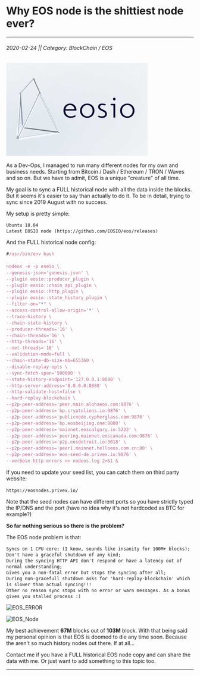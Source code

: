 
# Why EOS node is the shittiest node ever?
---
###### 2020-02-24 || Category: BlockChain / EOS

![EOS_Node](https://raw.githubusercontent.com/pr0logas/blog.prologas/master/assets/images/eos_node.jpg)

As a Dev-Ops, I managed to run many different nodes for my own and business needs. Starting from Bitcoin / Dash / Ethereum / TRON / Waves and so on.
But we have to admit, EOS is a unique "creature" of all time.

My goal is to sync a FULL historical node with all the data inside the blocks. But it seems it's easier to say than actually to do it. To be in detail, trying to sync since 2019 August with no success.

My setup is pretty simple:

```
Ubuntu 18.04
Latest EOSIO node (https://github.com/EOSIO/eos/releases)
```

And the FULL historical node config:
```js
#/usr/bin/env bash

nodeos -e -p eseio \
--genesis-json='genesis.json' \
--plugin eosio::producer_plugin \
--plugin eosio::chain_api_plugin \
--plugin eosio::http_plugin \
--plugin eosio::state_history_plugin \
--filter-on="*" \
--access-control-allow-origin='*' \
--trace-history \
--chain-state-history \
--producer-threads='16' \
--chain-threads='16' \
--http-threads='16' \
--net-threads='16' \
--validation-mode=full \
--chain-state-db-size-mb=655360 \
--disable-replay-opts \
--sync-fetch-span='500000' \
--state-history-endpoint='127.0.0.1:8080' \
--http-server-address='0.0.0.0:8888' \
--http-validate-host=false \
--hard-replay-blockchain \
--p2p-peer-address='peer.main.alohaeos.com:9876' \
--p2p-peer-address='bp.cryptolions.io:9876' \
--p2p-peer-address='publicnode.cypherglass.com:9876' \
--p2p-peer-address='bp.eosbeijing.one:8080' \
--p2p-peer-address='mainnet.eoscalgary.io:5222' \
--p2p-peer-address='peering.mainnet.eoscanada.com:9876' \
--p2p-peer-address='p2p.eosdetroit.io:3018' \
--p2p-peer-address='peer1.mainnet.helloeos.com.cn:80' \
--p2p-peer-address='eos-seed-de.privex.io:9876' \
--verbose-http-errors >> nodeos.log 2>&1 &
```

If you need to update your seed list, you can catch them on third party website:

```https://eosnodes.privex.io/```

Note that the seed nodes can have different ports so you have strictly typed the IP/DNS and the port (have no idea why it's not hardcoded as BTC for example?)

**So far nothing serious so there is the problem?**

The EOS node problem is that:
```
Syncs on 1 CPU core; (I know, sounds like insanity for 100M+ blocks);
Don't have a graceful shutdown of any kind;
During the syncing HTTP API don't respond or have a latency out of normal understanding;
Gives you a non-fatal error but stops the syncing after all;
During non-gracefull shutdown asks for 'hard-replay-blockchain' which is slower than actual syncing!!!
Other no reason sync stops with no error or warn messages. As a bonus gives you stalled process :)
```

![EOS_ERROR](https://raw.githubusercontent.com/pr0logas/blog.prologas/master/assets/images/eos_dirtyflag.png)

![EOS_Node](https://raw.githubusercontent.com/pr0logas/blog.prologas/master/assets/images/eos_cpucore.png)


My best achievement **67M** blocks out of **103M** block. With that being said my personal opinion is that EOS is doomed to die any time soon. Because the aren't so much history nodes out there. If at all...

Contact me if you have a FULL historical EOS node copy and can share the data with me. Or just want to add something to this topic too. 

---